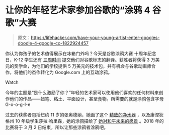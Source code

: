# 让你的年轻艺术家参加谷歌的“涂鸦 4 谷歌”大赛

> 原文：<https://lifehacker.com/have-your-young-artist-enter-googles-doodle-4-google-co-1822924457>

你认为你孩子的艺术值得展示在冰箱门外吗？今天是谷歌涂鸦大赛 十周年纪念日，K-12 学生还有 [三周时间](https://www.blog.google/topics/education/get-inspired-three-weeks-left-submit-artwork-doodle-4-google/) 提交他们对谷歌标志的翻译。获胜者将获得 3 万美元的奖学金，为他们的学校提供 5 万美元的技术包，并有机会与谷歌动画师合作，将他们的杰作转化为 Google.com 上的互动涂鸦。

Watch

今年的主题是“是什么激励了你？”年轻的艺术家可以使用他们喜欢的任何材料来创作他们的作品——蜡笔、粘土、平面设计，甚至食物。所需要的就是涂鸦包含字母 G-o-o-g-l-e

过去的获奖者包括纽约 11 岁的张奥德丽，她画了这个 [精致的净水器](https://www.google.com/doodles/doodle-4-google-2014-us-winner) ，以及康涅狄格州 10 年级学生莎拉·哈里森，她的涂鸦描绘了 [她对和平未来的愿景](https://www.google.com/doodles/doodle-4-google-2017-us-winner) 。2018 年的比赛将于 3 月 2 日结束，所以让那些涂鸦者涂鸦吧。